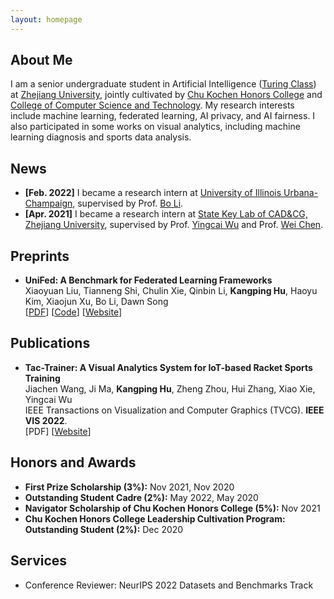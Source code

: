 ```yaml
---
layout: homepage
---
```


## About Me

I am a senior undergraduate student in Artificial Intelligence ([Turing Class](http://www.cs.zju.edu.cn/turingclass_en)) at [Zhejiang University](https://www.zju.edu.cn/english), jointly cultivated by [Chu Kochen Honors College](http://ckc.zju.edu.cn/ckcen) and [College of Computer Science and Technology](http://www.en.cs.zju.edu.cn). My research interests include machine learning, federated learning, AI privacy, and AI fairness. I also participated in some works on visual analytics, including machine learning diagnosis and sports data analysis.

## News

- **[Feb. 2022]** I became a research intern at [University of Illinois Urbana-Champaign](https://illinois.edu), supervised by Prof. [Bo Li](https://aisecure.github.io).
- **[Apr. 2021]** I became a research intern at [State Key Lab of CAD&CG, Zhejiang University](http://www.cad.zju.edu.cn/english.html), supervised by Prof. [Yingcai Wu](http://www.ycwu.org) and Prof. [Wei Chen](http://www.cad.zju.edu.cn/chenwei).

## Preprints

- **UniFed: A Benchmark for Federated Learning Frameworks**
  <br>
  Xiaoyuan Liu, Tianneng Shi, Chulin Xie, Qinbin Li, **Kangping Hu**, Haoyu Kim, Xiaojun Xu, Bo Li, Dawn Song
  <br>
  [[PDF](https://arxiv.org/pdf/2207.10308.pdf)] [[Code](https://github.com/AI-secure/FLBenchmark-toolkit)] [[Website](https://unifedbenchmark.github.io)]

## Publications

- **Tac-Trainer: A Visual Analytics System for IoT-based Racket Sports Training**
  <br>
  Jiachen Wang, Ji Ma, **Kangping Hu**, Zheng Zhou, Hui Zhang, Xiao Xie, Yingcai Wu
  <br>
  IEEE Transactions on Visualization and Computer Graphics (TVCG). **IEEE VIS 2022**.
  <br>
  [PDF] [[Website](https://zjuidg.org)]

## Honors and Awards

 - **First Prize Scholarship (3%):** Nov 2021, Nov 2020
 - **Outstanding Student Cadre (2%):** May 2022, May 2020
 - **Navigator Scholarship of Chu Kochen Honors College (5%):** Nov 2021
 - **Chu Kochen Honors College Leadership Cultivation Program: Outstanding Student (2%):** Dec 2020

## Services

- Conference Reviewer: NeurIPS 2022 Datasets and Benchmarks Track

